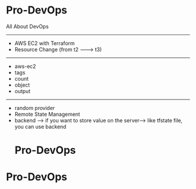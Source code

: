 # Pro-DevOps
All About DevOps

---
- AWS EC2 with Terraform
- Resource Change (from t2 ---> t3)
    

---
- aws-ec2
- tags
- count
- object
- output
---
- random provider
- Remote State Management
- backend --> if you want to store value on the server--> like tfstate file, you can use backend 
    # Pro-DevOps
# Pro-DevOps
